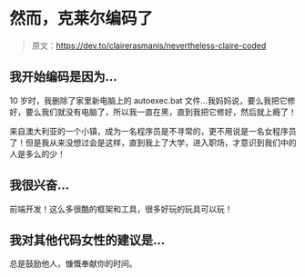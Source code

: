 # 然而，克莱尔编码了

> 原文：<https://dev.to/clairerasmanis/nevertheless-claire-coded>

## 我开始编码是因为...

10 岁时，我删除了家里新电脑上的 autoexec.bat 文件...我妈妈说，要么我把它修好，要么我们就没有电脑了，所以我一直在黑，直到我把它修好，然后就上瘾了！

来自澳大利亚的一个小镇，成为一名程序员是不寻常的，更不用说是一名女程序员了！但是我从来没想过会是这样，直到我上了大学，进入职场，才意识到我们中的人是多么的少！

## 我很兴奋...

前端开发！这么多很酷的框架和工具，很多好玩的玩具可以玩！

## 我对其他代码女性的建议是...

总是鼓励他人，慷慨奉献你的时间。